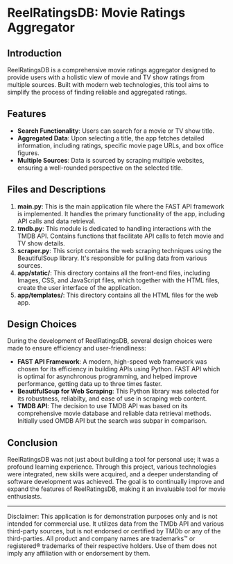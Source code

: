 # ReelRatingsDB: Movie Ratings Aggregator

## Introduction
ReelRatingsDB is a comprehensive movie ratings aggregator designed to provide users with a holistic view of movie and TV show ratings from multiple sources. Built with modern web technologies, this tool aims to simplify the process of finding reliable and aggregated ratings.

## Features
- **Search Functionality**: Users can search for a movie or TV show title.
- **Aggregated Data**: Upon selecting a title, the app fetches detailed information, including ratings, specific movie page URLs, and box office figures.
- **Multiple Sources**: Data is sourced by scraping multiple websites, ensuring a well-rounded perspective on the selected title.

## Files and Descriptions
1. **main.py**: This is the main application file where the FAST API framework is implemented. It handles the primary functionality of the app, including API calls and data retrieval.
2. **tmdb.py**: This module is dedicated to handling interactions with the TMDB API. Contains functions that facilitate API calls to fetch movie and TV show details.
3. **scraper.py**: This script contains the web scraping techniques using the BeautifulSoup library. It's responsible for pulling data from various sources.
4. **app/static/**: This directory contains all the front-end files, including Images, CSS, and JavaScript files, which together with the HTML files, create the user interface of the application.
5. **app/templates/**: This directory contains all the HTML files for the web app.

## Design Choices
During the development of ReelRatingsDB, several design choices were made to ensure efficiency and user-friendliness:

- **FAST API Framework**: A modern, high-speed web framework was chosen for its efficiency in building APIs using Python. FAST API which is optimal for asynchronous programming, and helped improve performance, getting data up to three times faster. 
- **BeautifulSoup for Web Scraping**: This Python library was selected for its robustness, reliabilty, and ease of use in scraping web content.
- **TMDB API**: The decision to use TMDB API was based on its comprehensive movie database and reliable data retrieval methods. Initially used OMDB API but the search was subpar in comparison.

## Conclusion
ReelRatingsDB was not just about building a tool for personal use; it was a profound learning experience. Through this project, various technologies were integrated, new skills were acquired, and a deeper understanding of software development was achieved. The goal is to continually improve and expand the features of ReelRatingsDB, making it an invaluable tool for movie enthusiasts.

--- 

Disclaimer: This application is for demonstration purposes only and is not intended for commercial use. It utilizes data from the TMDb API and various third-party sources, but is not endorsed or certified by TMDb or any of the third-parties. All product and company names are trademarks™ or registered® trademarks of their respective holders. Use of them does not imply any affiliation with or endorsement by them.
